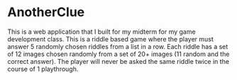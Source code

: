 # AnotherClue
This is a web application that I built for my midterm for my game development class.
This is a riddle based game where the player must answer 5 randomly chosen riddles from a list in a row. Each riddle has a set of 12 images chosen randomly from a set of 20+ images (11 random and the correct answer). The player will never be asked the same riddle twice in the course of 1 playthrough.
